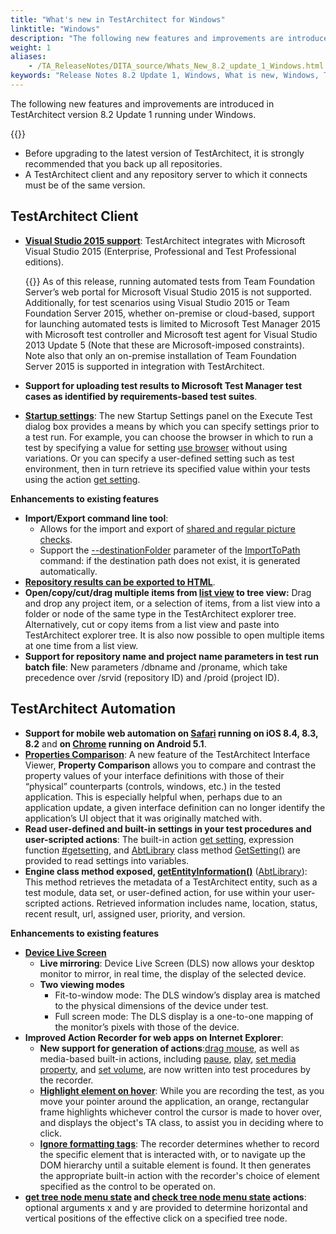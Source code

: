 ```yaml
--- 
title: "What's new in TestArchitect for Windows"
linktitle: "Windows"
description: "The following new features and improvements are introduced in TestArchitect version 8.2 Update 1 running under Windows."
weight: 1
aliases: 
    - /TA_ReleaseNotes/DITA_source/Whats_New_8.2_update_1_Windows.html
keywords: "Release Notes 8.2 Update 1, Windows, What is new, Windows, TestArchitect 8.2 Update 1, TestArchitect 8.2 Update 1, what is new, Windows"
---
```


The following new features and improvements are introduced in TestArchitect version 8.2 Update 1 running under Windows.

{{<remember>}}

-   Before upgrading to the latest version of TestArchitect, it is strongly recommended that you back up all repositories.
-   A TestArchitect client and any repository server to which it connects must be of the same version.

## TestArchitect Client

-   [**Visual Studio 2015 support**](/user-guide/integration-with-third-party-tools/tfs-integration/supported-versions): TestArchitect integrates with Microsoft Visual Studio 2015 \(Enterprise, Professional and Test Professional editions\).

    {{<note>}} As of this release, running automated tests from Team Foundation Server’s web portal for Microsoft Visual Studio 2015 is not supported. Additionally, for test scenarios using Visual Studio 2015 or Team Foundation Server 2015, whether on-premise or cloud-based, support for launching automated tests is limited to Microsoft Test Manager 2015 with Microsoft test controller and Microsoft test agent for Visual Studio 2013 Update 5 \(Note that these are Microsoft-imposed constraints\). Note also that only an on-premise installation of Team Foundation Server 2015 is supported in integration with TestArchitect.

-   **Support for uploading test results to Microsoft Test Manager test cases as identified by requirements-based test suites**.
-   **[Startup settings](/user-guide/test-execution/startup-settings/)**: The new Startup Settings panel on the Execute Test dialog box provides a means by which you can specify settings prior to a test run. For example, you can choose the browser in which to run a test by specifying a value for setting [use browser](/automation-guide/action-based-testing-language/built-in-settings/other-settings/use-browser) without using variations. Or you can specify a user-defined setting such as test environment, then in turn retrieve its specified value within your tests using the action [get setting](/automation-guide/action-based-testing-language/built-in-actions/test-support-actions/value-handling/get-setting).

**Enhancements to existing features**

-   **Import/Export command line tool**:
    -   Allows for the import and export of [shared and regular picture checks](/user-guide/import-export-command-line-tool/).
    -   Support the [--destinationFolder](/user-guide/import-export-command-line-tool/importtopath-command/#dlentry_lsx_15y_mt) parameter of the [ImportToPath](/user-guide/import-export-command-line-tool/importtopath-command/) command: if the destination path does not exist, it is generated automatically.
-   **[Repository results can be exported to HTML](/user-guide/working-with-test-results/exporting-test-results/exporting-repository-test-results-to-an-html-file)**.
-   **Open/copy/cut/drag multiple items from [list view](/user-guide/projects-and-project-items/project-items/list-view/) to tree view:** Drag and drop any project item, or a selection of items, from a list view into a folder or node of the same type in the TestArchitect explorer tree. Alternatively, cut or copy items from a list view and paste into TestArchitect explorer tree. It is also now possible to open multiple items at one time from a list view.
-   **Support for repository name and project name parameters in test run batch file**: New parameters /dbname and /proname, which take precedence over /srvid \(repository ID\) and /proid \(project ID\).

## TestArchitect Automation

-   **Support for mobile web automation on [Safari](/automation-guide/application-testing/mobile-testing/testing-mobile-web-applications/testing-safari-on-ios/) running on iOS 8.4, 8.3, 8.2** and **on [Chrome](/automation-guide/application-testing/mobile-testing/testing-mobile-web-applications/testing-chrome-on-android/) running on Android 5.1**.
-   **[Properties Comparison](/user-guide/interface-definitions/the-interface-viewer/interpreting-the-interface-viewer/properties-comparison-panel)**: A new feature of the TestArchitect Interface Viewer, **Property Comparison** allows you to compare and contrast the property values of your interface definitions with those of their “physical” counterparts \(controls, windows, etc.\) in the tested application. This is especially helpful when, perhaps due to an application update, a given interface definition can no longer identify the application’s UI object that it was originally matched with.
-   **Read user-defined and built-in settings in your test procedures and user-scripted actions**: The built-in action [get setting](/automation-guide/action-based-testing-language/built-in-actions/test-support-actions/value-handling/get-setting), expression function [\#getsetting](/automation-guide/action-based-testing-language/the-test-language/functions/string-functions/getsetting), and [AbtLibrary](/automation-guide/action-based-testing-language/testarchitect-automation-classes/engine-class-methods/) class method [GetSetting\(\)](/automation-guide/action-based-testing-language/testarchitect-automation-classes/engine-class-methods/getsetting) are provided to read settings into variables.
-   **Engine class method exposed, [getEntityInformation\(\)](/automation-guide/action-based-testing-language/testarchitect-automation-classes/engine-class-methods/getentityinformation)** \([AbtLibrary](/automation-guide/action-based-testing-language/testarchitect-automation-classes/engine-class-methods/)\): This method retrieves the metadata of a TestArchitect entity, such as a test module, data set, or user-defined action, for use within your user-scripted actions. Retrieved information includes name, location, status, recent result, url, assigned user, priority, and version.

**Enhancements to existing features**

-   **[Device Live Screen](/automation-guide/application-testing/mobile-testing/additional-tasks-and-tools/device-live-screen/)**
    -   **Live mirroring**: Device Live Screen \(DLS\) now allows your desktop monitor to mirror, in real time, the display of the selected device.
    -   **Two viewing modes**
        -   Fit-to-window mode: The DLS window’s display area is matched to the physical dimensions of the device under test.
        -   Full screen mode: The DLS display is a one-to-one mapping of the monitor’s pixels with those of the device.
-   **Improved Action Recorder for web apps on Internet Explorer**:
    -   **New support for generation of actions**:[drag mouse](/automation-guide/action-based-testing-language/built-in-actions/system-actions/mouse/drag-mouse), as well as media-based built-in actions, including [pause](/automation-guide/action-based-testing-language/built-in-actions/user-interface-actions/media-control/pause), [play](/automation-guide/action-based-testing-language/built-in-actions/user-interface-actions/media-control/play), [set media property](/automation-guide/action-based-testing-language/built-in-actions/user-interface-actions/media-control/set-media-property), and [set volume](/automation-guide/action-based-testing-language/built-in-actions/user-interface-actions/media-control/set-volume), are now written into test procedures by the recorder.
    -   **[Highlight element on hover](/user-guide/actions/action-recorder/action-recorder-settings#li_wl2_vnd_ht)**: While you are recording the test, as you move your pointer around the application, an orange, rectangular frame highlights whichever control the cursor is made to hover over, and displays the object's TA class, to assist you in deciding where to click.
    -   **[Ignore formatting tags](/user-guide/actions/action-recorder/action-recorder-settings#li_spl_vnd_ht)**: The recorder determines whether to record the specific element that is interacted with, or to navigate up the DOM hierarchy until a suitable element is found. It then generates the appropriate built-in action with the recorder's choice of element specified as the control to be operated on.
-   **[get tree node menu state](/automation-guide/action-based-testing-language/built-in-actions/user-interface-actions/tree-view/get-tree-node-menu-state) and [check tree node menu state](/automation-guide/action-based-testing-language/built-in-actions/user-interface-actions/tree-view/check-tree-node-menu-state) actions**: optional arguments x and y are provided to determine horizontal and vertical positions of the effective click on a specified tree node.



